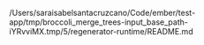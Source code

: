 /Users/saraisabelsantacruzcano/Code/ember/test-app/tmp/broccoli_merge_trees-input_base_path-iYRvviMX.tmp/5/regenerator-runtime/README.md
